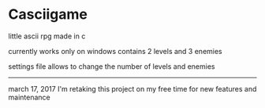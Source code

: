 # Casciigame
little ascii rpg made in c

currently works only on windows
contains 2 levels and 3 enemies

settings file allows to change the number of levels and enemies

------------------------------------------------------------------
march 17, 2017
    I'm retaking this project on my free time for new features and maintenance